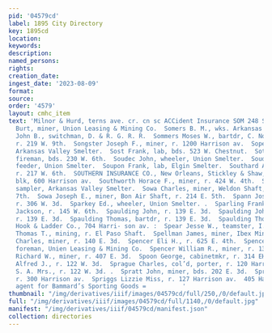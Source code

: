 ```yaml
---
pid: '04579cd'
label: 1895 City Directory
key: 1895cd
location: 
keywords: 
description: 
named_persons: 
rights: 
creation_date: 
ingest_date: '2023-08-09'
format: 
source: 
order: '4579'
layout: cmhc_item
text: 'Milnor & Hurd, terns ave. cr. cn sc ACCident Insurance SOM 248 SPR  Somers
  Burt, miner, Union Leasing & Mining Co.  Somers B. M., wks. Arkansas Valley Smelter.  Sommers
  John B., switchman, D. & R. G. R. R.  Sommers Moses W., bartdr, C. Nollenberger,
  r. 219 W. 9th.  Songster Joseph F., miner, r. 1200 Harrison av.  Soper A., wks.
  Arkansas Valley Smelter.  Sost Frank, lab, bds. 523 W. Chestnut.  Sothers Jesse,
  fireman, bds. 230 W. 6th.  Soudec John, wheeler, Union Smelter.  Souder Ignatz,
  feeder, Union Smelter.  Soupon Frank, lab, Elgin Smelter.  Southard Albert F., clk,
  r. 217 W. 6th.  SOUTHERN INSURANCE CO., New Orleans, Stickley & Shaw, agts, DeMaineville
  blk, 600 Harrison av.  Southworth Horace F., miner, r. 424 W. 4th.  Sovorn Matt,
  sampler, Arkansas Valley Smelter.  Sowa Charles, miner, Weldon Shaft, r. 615 E.
  7th.  Sowa Joseph E., miner, Bon Air Shaft, r. 214 E. 5th.  Spann Joseph D., printer,
  r. 306 W. 3d.  Sparkey Ed., wheeler, Union Smelter. .  Sparling Frank, tailor, Ed.
  Jackson, r. 145 W. 6th.  Spaulding John, r. 139 E. 3d.  Spaulding John, Jr., blksmith,
  r. 139 E. 3d.  Spaulding Thomas, bartdr, r. 139 E. 3d.  Spaulding Thomas P., driver,
  Hook & Ladder Co., 704 Harri- son av. :  Spear Jesse W., teamster, I. E. Condron.  Speer
  Thomas T., mining, r. El Paso Shaft.  Spellman James, miner, Ibex Mining Co.  Spencer
  Charles, miner, r. 140 E. 3d.  Spencer Eli H., r. 625 E. 4th.  Spencer Ralph P.,
  foreman, Unien Leasing & Mining Co.  Spencer William R., miner, r. 133 W. 9th,  Spensley
  Richard W., miner, r. 407 E. 3d.  Spoon George, cabinetmkr, r. 314 EH. 3d.  Sprague
  Alfred J., r. 122 W. 3d.  Sprague Charles, col’d, porter, r. 120 Harrison av.  Sprague
  S. A. Mrs., r. 122 W. 3d. .  Spratt John, miner, bds. 202 E. 3d.  Spray James, miner,
  r. 300 Harrison av.  Spriggs Lizzie Miss, r. 127 Harrison av.  405 Harrison ave,
  agent for Bammard’s Sporting Goods =          '
thumbnail: "/img/derivatives/iiif/images/04579cd/full/250,/0/default.jpg"
full: "/img/derivatives/iiif/images/04579cd/full/1140,/0/default.jpg"
manifest: "/img/derivatives/iiif/04579cd/manifest.json"
collection: directories
---
```

